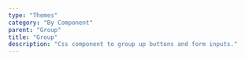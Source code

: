 ```yaml
---
type: "Themes"
category: "By Component"
parent: "Group"
title: "Group"
description: "Css component to group up buttons and form inputs."
---
```

